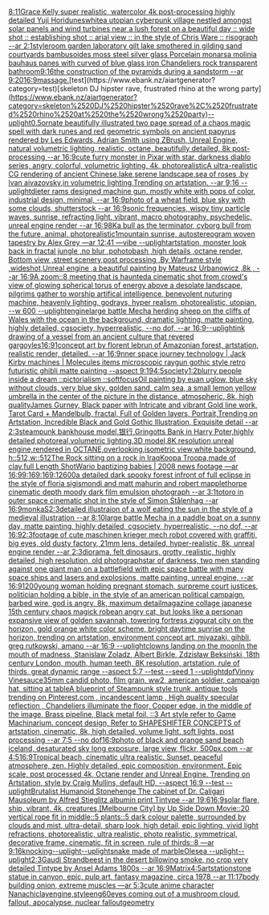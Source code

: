 [8:11](https://www.ebank.nz/aiartgenerator?category=8%3A11)[Grace Kelly super realistic, watercolor 4k post-processing highly detailed Yuji Hori](https://www.ebank.nz/aiartgenerator?category=Grace%2520Kelly%2520super%2520realistic%2C%2520watercolor%25204k%2520post-processing%2520highly%2520detailed%2520Yuji%2520Hori)[dunes](https://www.ebank.nz/aiartgenerator?category=dunes)[white](https://www.ebank.nz/aiartgenerator?category=white)[a utopian cyberpunk village nestled amongst solar panels and wind turbines near a lush forest on a beautiful day :: wide shot :: establishing shot :: arial view :: in the style of Chris Ware :: risograph --ar 2:1](https://www.ebank.nz/aiartgenerator?category=a%2520utopian%2520cyberpunk%2520village%2520nestled%2520amongst%2520solar%2520panels%2520and%2520wind%2520turbines%2520near%2520a%2520lush%2520forest%2520on%2520a%2520beautiful%2520day%2520%3A%3A%2520wide%2520shot%2520%3A%3A%2520establishing%2520shot%2520%3A%3A%2520arial%2520view%2520%3A%3A%2520in%2520the%2520style%2520of%2520Chris%2520Ware%2520%3A%3A%2520risograph%2520--ar%25202%3A1)[style](https://www.ebank.nz/aiartgenerator?category=style)[room garden laboratory  gilt lake  smothered in gilding sand courtyards bambusoides moss steel silver glass  Porcelain monarsa molinia bauhaus panes with  curved of blue glass iron Chandeliers  rock transparent bathroom](https://www.ebank.nz/aiartgenerator?category=room%2520garden%2520laboratory%2520%2520gilt%2520lake%2520%2520smothered%2520in%2520gilding%2520sand%2520courtyards%2520bambusoides%2520moss%2520steel%2520silver%2520glass%2520%2520Porcelain%2520monarsa%2520molinia%2520bauhaus%2520panes%2520with%2520%2520curved%2520of%2520blue%2520glass%2520iron%2520Chandeliers%2520%2520rock%2520transparent%2520bathroom)[9:16](https://www.ebank.nz/aiartgenerator?category=9%3A16)[the construction of the pyramids during a sandstorm --ar 9:20](https://www.ebank.nz/aiartgenerator?category=the%2520construction%2520of%2520the%2520pyramids%2520during%2520a%2520sandstorm%2520--ar%25209%3A20)[16:9](https://www.ebank.nz/aiartgenerator?category=16%3A9)[massage.](https://www.ebank.nz/aiartgenerator?category=massage.)[test](https://www.ebank.nz/aiartgenerator?category=test)[skeleton DJ hipster rave, frustrated rhino at the wrong party](https://www.ebank.nz/aiartgenerator?category=skeleton%2520DJ%2520hipster%2520rave%2C%2520frustrated%2520rhino%2520at%2520the%2520wrong%2520party)[--uplight](https://www.ebank.nz/aiartgenerator?category=--uplight)[0.5](https://www.ebank.nz/aiartgenerator?category=0.5)[ornate beautifully illustrated two page spread of a chaos magic spell with dark runes and red geometric symbols on ancient papyrus rendered by Les Edwards, Adrian Smith using ZBrush, Unreal Engine, natural volumetric lighting, realistic, octane, beautifully detailed, 8k post-processing --ar 16:9](https://www.ebank.nz/aiartgenerator?category=ornate%2520beautifully%2520illustrated%2520two%2520page%2520spread%2520of%2520a%2520chaos%2520magic%2520spell%2520with%2520dark%2520runes%2520and%2520red%2520geometric%2520symbols%2520on%2520ancient%2520papyrus%2520rendered%2520by%2520Les%2520Edwards%2C%2520Adrian%2520Smith%2520using%2520ZBrush%2C%2520Unreal%2520Engine%2C%2520natural%2520volumetric%2520lighting%2C%2520realistic%2C%2520octane%2C%2520beautifully%2520detailed%2C%25208k%2520post-processing%2520--ar%252016%3A9)[cute furry monster in Pixar with star, darkness diablo series, angry, colorful, volumetric lighting, 4k, photorealistic](https://www.ebank.nz/aiartgenerator?category=cute%2520furry%2520monster%2520in%2520Pixar%2520with%2520star%2C%2520darkness%2520diablo%2520series%2C%2520angry%2C%2520colorful%2C%2520volumetric%2520lighting%2C%25204k%2C%2520photorealistic)[A ultra-realistic CG rendering of ancient Chinese,lake,serene landscape,sea of roses ,by lvan aivazovsky,in volumetric lighting,Trending on artstation.  --ar 9:16 --uplight](https://www.ebank.nz/aiartgenerator?category=A%2520ultra-realistic%2520CG%2520rendering%2520of%2520ancient%2520Chinese%2Clake%2Cserene%2520landscape%2Csea%2520of%2520roses%2520%2Cby%2520lvan%2520aivazovsky%2Cin%2520volumetric%2520lighting%2CTrending%2520on%2520artstation.%2520%2520--ar%25209%3A16%2520--uplight)[dieter rams designed machine gun, mostly white with pops of color, industrial design, minimal, --ar 16:9](https://www.ebank.nz/aiartgenerator?category=dieter%2520rams%2520designed%2520machine%2520gun%2C%2520mostly%2520white%2520with%2520pops%2520of%2520color%2C%2520industrial%2520design%2C%2520minimal%2C%2520--ar%252016%3A9)[photo of a wheat field, blue sky with some clouds, shutterstock --ar 16:9](https://www.ebank.nz/aiartgenerator?category=photo%2520of%2520a%2520wheat%2520field%2C%2520blue%2520sky%2520with%2520some%2520clouds%2C%2520shutterstock%2520--ar%252016%3A9)[sonic frequencies, wispy tiny particle waves, sunrise, refracting light, vibrant, macro photography, psychedelic, unreal engine render --ar 16:9](https://www.ebank.nz/aiartgenerator?category=sonic%2520frequencies%2C%2520wispy%2520tiny%2520particle%2520waves%2C%2520sunrise%2C%2520refracting%2520light%2C%2520vibrant%2C%2520macro%2520photography%2C%2520psychedelic%2C%2520unreal%2520engine%2520render%2520--ar%252016%3A9)[8K](https://www.ebank.nz/aiartgenerator?category=8K)[a bull as the terminator, cyborg bull from the future, animal, photorealistic](https://www.ebank.nz/aiartgenerator?category=a%2520bull%2520as%2520the%2520terminator%2C%2520cyborg%2520bull%2520from%2520the%2520future%2C%2520animal%2C%2520photorealistic)[1](https://www.ebank.nz/aiartgenerator?category=1)[mountain sunrise, autostereogram woven tapestry by Alex Grey —ar 12:41 —vibe --uplight](https://www.ebank.nz/aiartgenerator?category=mountain%2520sunrise%2C%2520autostereogram%2520woven%2520tapestry%2520by%2520Alex%2520Grey%2520%E2%80%94ar%252012%3A41%2520%E2%80%94vibe%2520--uplight)[artstation, monster look back in fractal jungle ,no blur  ,pohotobash ,high details  ,octane render, Bottom view ,street scenery,post processing ,By Warframe style ,wideshot,Unreal engine ,a beautiful painting by Mateusz Urbanowicz ,8k , --ar 16:9](https://www.ebank.nz/aiartgenerator?category=artstation%2C%2520monster%2520look%2520back%2520in%2520fractal%2520jungle%2520%2Cno%2520blur%2520%2520%2Cpohotobash%2520%2Chigh%2520details%2520%2520%2Coctane%2520render%2C%2520Bottom%2520view%2520%2Cstreet%2520scenery%2Cpost%2520processing%2520%2CBy%2520Warframe%2520style%2520%2Cwideshot%2CUnreal%2520engine%2520%2Ca%2520beautiful%2520painting%2520by%2520Mateusz%2520Urbanowicz%2520%2C8k%2520%2C%2520--ar%252016%3A9)[A zoom::8 meeting that is haunted](https://www.ebank.nz/aiartgenerator?category=A%2520zoom%3A%3A8%2520meeting%2520that%2520is%2520haunted)[a cinematic shot from crowd's view of glowing spherical torus of energy above a desolate landscape, pilgrims gather to worship artifical intelligence, benevolent nuturing machine, heavenly lighting, godrays, hyper realism, photorealistic, utopian, --w 600 --uplight](https://www.ebank.nz/aiartgenerator?category=a%2520cinematic%2520shot%2520from%2520crowd%27s%2520view%2520of%2520glowing%2520spherical%2520torus%2520of%2520energy%2520above%2520a%2520desolate%2520landscape%2C%2520pilgrims%2520gather%2520to%2520worship%2520artifical%2520intelligence%2C%2520benevolent%2520nuturing%2520machine%2C%2520heavenly%2520lighting%2C%2520godrays%2C%2520hyper%2520realism%2C%2520photorealistic%2C%2520utopian%2C%2520--w%2520600%2520--uplight)[engine](https://www.ebank.nz/aiartgenerator?category=engine)[large battle Mecha herding sheep on the cliffs of Wales with the ocean in the background, dramatic lighting, matte painting, highly detailed, cgsociety, hyperrealistic, --no dof, --ar 16:9](https://www.ebank.nz/aiartgenerator?category=large%2520battle%2520Mecha%2520herding%2520sheep%2520on%2520the%2520cliffs%2520of%2520Wales%2520with%2520the%2520ocean%2520in%2520the%2520background%2C%2520dramatic%2520lighting%2C%2520matte%2520painting%2C%2520highly%2520detailed%2C%2520cgsociety%2C%2520hyperrealistic%2C%2520--no%2520dof%2C%2520--ar%252016%3A9)[--uplight](https://www.ebank.nz/aiartgenerator?category=--uplight)[ink drawing of a vessel from an ancient culture that revered gargoyles](https://www.ebank.nz/aiartgenerator?category=ink%2520drawing%2520of%2520a%2520vessel%2520from%2520an%2520ancient%2520culture%2520that%2520revered%2520gargoyles)[16:9](https://www.ebank.nz/aiartgenerator?category=16%3A9)[1](https://www.ebank.nz/aiartgenerator?category=1)[concept art by florent lebrun of Amazonian forest, artstation, realistic render, detailed. --ar 16:9](https://www.ebank.nz/aiartgenerator?category=concept%2520art%2520by%2520florent%2520lebrun%2520of%2520Amazonian%2520forest%2C%2520artstation%2C%2520realistic%2520render%2C%2520detailed.%2520--ar%252016%3A9)[nner space journey  technology | Jack Kirby machines | Molecules items microscopic raygun gothic style retro futuristic  ghibli matte painting --aspect 9:19](https://www.ebank.nz/aiartgenerator?category=nner%2520space%2520journey%2520%2520technology%2520%7C%2520Jack%2520Kirby%2520machines%2520%7C%2520Molecules%2520items%2520microscopic%2520raygun%2520gothic%2520style%2520retro%2520futuristic%2520%2520ghibli%2520matte%2520painting%2520--aspect%25209%3A19)[4:5](https://www.ebank.nz/aiartgenerator?category=4%3A5)[society](https://www.ebank.nz/aiartgenerator?category=society)[1:2](https://www.ebank.nz/aiartgenerator?category=1%3A2)[blurry people inside a dream ::pictorialism ::softfocus](https://www.ebank.nz/aiartgenerator?category=blurry%2520people%2520inside%2520a%2520dream%2520%3A%3Apictorialism%2520%3A%3Asoftfocus)[Oil painting by euan uglow, blue sky without clouds, very blue sky, golden sand, calm sea, a small lemon yellow umbrella in the center of the picture in the distance, atmospheric, 8k, high quality](https://www.ebank.nz/aiartgenerator?category=Oil%2520painting%2520by%2520euan%2520uglow%2C%2520blue%2520sky%2520without%2520clouds%2C%2520very%2520blue%2520sky%2C%2520golden%2520sand%2C%2520calm%2520sea%2C%2520a%2520small%2520lemon%2520yellow%2520umbrella%2520in%2520the%2520center%2520of%2520the%2520picture%2520in%2520the%2520distance%2C%2520atmospheric%2C%25208k%2C%2520high%2520quality)[James Gurney, Black paper with Intricate and vibrant Gold line work, Tarot Card + Mandelbulb, fractal, Full of Golden layers, Portrait,Trending on Artstation, Incredible Black and Gold Gothic Illustration, Exquisite detail --ar 2:3](https://www.ebank.nz/aiartgenerator?category=James%2520Gurney%2C%2520Black%2520paper%2520with%2520Intricate%2520and%2520vibrant%2520Gold%2520line%2520work%2C%2520Tarot%2520Card%2520%2B%2520Mandelbulb%2C%2520fractal%2C%2520Full%2520of%2520Golden%2520layers%2C%2520Portrait%2CTrending%2520on%2520Artstation%2C%2520Incredible%2520Black%2520and%2520Gold%2520Gothic%2520Illustration%2C%2520Exquisite%2520detail%2520--ar%25202%3A3)[steampunk bankhouse model,银行,Gringotts Bank in Harry Poter,highly detailed,photoreal,volumetric lighting,3D model,8K resolution,unreal engine,rendered in OCTANE,overlooking,isometric view,white background, h::512,w::512](https://www.ebank.nz/aiartgenerator?category=steampunk%2520bankhouse%2520model%2C%E9%93%B6%E8%A1%8C%2CGringotts%2520Bank%2520in%2520Harry%2520Poter%2Chighly%2520detailed%2Cphotoreal%2Cvolumetric%2520lighting%2C3D%2520model%2C8K%2520resolution%2Cunreal%2520engine%2Crendered%2520in%2520OCTANE%2Coverlooking%2Cisometric%2520view%2Cwhite%2520background%2C%2520h%3A%3A512%2Cw%3A%3A512)[The Rock sitting on a rock in Iraq](https://www.ebank.nz/aiartgenerator?category=The%2520Rock%2520sitting%2520on%2520a%2520rock%2520in%2520Iraq)[Koopa Troopa,made of clay,full Length Shot](https://www.ebank.nz/aiartgenerator?category=Koopa%2520Troopa%2Cmade%2520of%2520clay%2Cfull%2520Length%2520Shot)[Wario baptizing babies | 2008 news footage —ar 16:9](https://www.ebank.nz/aiartgenerator?category=Wario%2520baptizing%2520babies%2520%7C%25202008%2520news%2520footage%2520%E2%80%94ar%252016%3A9)[9:16](https://www.ebank.nz/aiartgenerator?category=9%3A16)[9:16](https://www.ebank.nz/aiartgenerator?category=9%3A16)[9:12](https://www.ebank.nz/aiartgenerator?category=9%3A12)[600](https://www.ebank.nz/aiartgenerator?category=600)[a detailed dark spooky forest infront of full eclipse in the style of floria sigismondi and matt mahurin and robert mapplethorpe cinematic depth moody dark film emulsion photograph --ar 3:1](https://www.ebank.nz/aiartgenerator?category=a%2520detailed%2520dark%2520spooky%2520forest%2520infront%2520of%2520full%2520eclipse%2520in%2520the%2520style%2520of%2520floria%2520sigismondi%2520and%2520matt%2520mahurin%2520and%2520robert%2520mapplethorpe%2520cinematic%2520depth%2520moody%2520dark%2520film%2520emulsion%2520photograph%2520--ar%25203%3A1)[totoro in outer space cinematic shot in the style of Simon Stålenhag --ar 16:9](https://www.ebank.nz/aiartgenerator?category=totoro%2520in%2520outer%2520space%2520cinematic%2520shot%2520in%2520the%2520style%2520of%2520Simon%2520St%C3%A5lenhag%2520--ar%252016%3A9)[monkaS](https://www.ebank.nz/aiartgenerator?category=monkaS)[2:3](https://www.ebank.nz/aiartgenerator?category=2%3A3)[detailed illustraion of a wolf eating the sun in the style of a medieval illustration --ar 8:10](https://www.ebank.nz/aiartgenerator?category=detailed%2520illustraion%2520of%2520a%2520wolf%2520eating%2520the%2520sun%2520in%2520the%2520style%2520of%2520a%2520medieval%2520illustration%2520--ar%25208%3A10)[large battle Mecha in a paddle boat on a sunny day, matte painting, highly detailed, cgsociety, hyperrealistic, --no dof, --ar 16:9](https://www.ebank.nz/aiartgenerator?category=large%2520battle%2520Mecha%2520in%2520a%2520paddle%2520boat%2520on%2520a%2520sunny%2520day%2C%2520matte%2520painting%2C%2520highly%2520detailed%2C%2520cgsociety%2C%2520hyperrealistic%2C%2520--no%2520dof%2C%2520--ar%252016%3A9)[2:3](https://www.ebank.nz/aiartgenerator?category=2%3A3)[footage of cute maschinen krieger mech robot covered with graffiti, big eyes, old dusty factory, 21mm lens, detailed, hyper-realistic, 8k, unreal engine render --ar 2:3](https://www.ebank.nz/aiartgenerator?category=footage%2520of%2520cute%2520maschinen%2520krieger%2520mech%2520robot%2520covered%2520with%2520graffiti%2C%2520big%2520eyes%2C%2520old%2520dusty%2520factory%2C%252021mm%2520lens%2C%2520detailed%2C%2520hyper-realistic%2C%25208k%2C%2520unreal%2520engine%2520render%2520--ar%25202%3A3)[diorama, felt dinosaurs, grotty, realistic, highly detailed, high resolution, old photograph](https://www.ebank.nz/aiartgenerator?category=diorama%2C%2520felt%2520dinosaurs%2C%2520grotty%2C%2520realistic%2C%2520highly%2520detailed%2C%2520high%2520resolution%2C%2520old%2520photograph)[star of darkness, two men standing against one giant man on a battlefield with epic space battle with many space ships and lasers and explosions, matte painting, unreal engine, --ar 16:9](https://www.ebank.nz/aiartgenerator?category=star%2520of%2520darkness%2C%2520two%2520men%2520standing%2520against%2520one%2520giant%2520man%2520on%2520a%2520battlefield%2520with%2520epic%2520space%2520battle%2520with%2520many%2520space%2520ships%2520and%2520lasers%2520and%2520explosions%2C%2520matte%2520painting%2C%2520unreal%2520engine%2C%2520--ar%252016%3A9)[1200](https://www.ebank.nz/aiartgenerator?category=1200)[young woman holding pregnant stomach, surpreme court justices, politician holding a bible, in the style of an american political campaign, barbed wire, god is angry, 8k, maximum detail](https://www.ebank.nz/aiartgenerator?category=young%2520woman%2520holding%2520pregnant%2520stomach%2C%2520surpreme%2520court%2520justices%2C%2520politician%2520holding%2520a%2520bible%2C%2520in%2520the%2520style%2520of%2520an%2520american%2520political%2520campaign%2C%2520barbed%2520wire%2C%2520god%2520is%2520angry%2C%25208k%2C%2520maximum%2520detail)[magazine collage japanese 15th century chaos magick robe](https://www.ebank.nz/aiartgenerator?category=magazine%2520collage%2520japanese%252015th%2520century%2520chaos%2520magick%2520robe)[an angry cat, but looks like a person](https://www.ebank.nz/aiartgenerator?category=an%2520angry%2520cat%2C%2520but%2520looks%2520like%2520a%2520person)[an expansive view of golden savannah, towering fortress ziggurat city on the horizon, gold orange white color scheme, bright daytime sunrise on the horizon, trending on artstation, environment concept art, miyazaki, gihbli, greg rutkowski, amano --ar 16:9 --uplight](https://www.ebank.nz/aiartgenerator?category=an%2520expansive%2520view%2520of%2520golden%2520savannah%2C%2520towering%2520fortress%2520ziggurat%2520city%2520on%2520the%2520horizon%2C%2520gold%2520orange%2520white%2520color%2520scheme%2C%2520bright%2520daytime%2520sunrise%2520on%2520the%2520horizon%2C%2520trending%2520on%2520artstation%2C%2520environment%2520concept%2520art%2C%2520miyazaki%2C%2520gihbli%2C%2520greg%2520rutkowski%2C%2520amano%2520--ar%252016%3A9%2520--uplight)[clowns landing on the moon](https://www.ebank.nz/aiartgenerator?category=clowns%2520landing%2520on%2520the%2520moon)[In the mouth of madness, Stanislaw Zoladz, Albert Birkle, Zdzisław Beksiński, 18th century London, mouth, human teeth, 8K resolution, artstation, rule of thirds, great dynamic range --aspect 5:7 --test --seed 1 --uplight](https://www.ebank.nz/aiartgenerator?category=In%2520the%2520mouth%2520of%2520madness%2C%2520Stanislaw%2520Zoladz%2C%2520Albert%2520Birkle%2C%2520Zdzis%C5%82aw%2520Beksi%C5%84ski%2C%252018th%2520century%2520London%2C%2520mouth%2C%2520human%2520teeth%2C%25208K%2520resolution%2C%2520artstation%2C%2520rule%2520of%2520thirds%2C%2520great%2520dynamic%2520range%2520--aspect%25205%3A7%2520--test%2520--seed%25201%2520--uplight)[dof](https://www.ebank.nz/aiartgenerator?category=dof)[Vinny Vinesauce](https://www.ebank.nz/aiartgenerator?category=Vinny%2520Vinesauce)[35mm candid photo, film grain, ww2, american soldier, campaign hat, sitting at table](https://www.ebank.nz/aiartgenerator?category=35mm%2520candid%2520photo%2C%2520film%2520grain%2C%2520ww2%2C%2520american%2520soldier%2C%2520campaign%2520hat%2C%2520sitting%2520at%2520table)[A blueprint of Steampunk style trunk,   antique tools trending on Pinterest.com  ,  incandescent lamp , High quality specular reflection ,  Chandeliers illuminate the floor, Copper  edge, in the middle of the image, Brass pipeline,  Black metal foil,  ::3  Art style refer to Game Machinarium.  concept design, Refer to SHAPESHIFTER CONCEPTS  of artstation, cinematic,  8k, high detailed,  volume light,  soft lights,  post processing    --ar 7:5   --no dof](https://www.ebank.nz/aiartgenerator?category=A%2520blueprint%2520of%2520Steampunk%2520style%2520trunk%2C%2520%2520%2520antique%2520tools%2520trending%2520on%2520Pinterest.com%2520%2520%2C%2520%2520incandescent%2520lamp%2520%2C%2520High%2520quality%2520specular%2520reflection%2520%2C%2520%2520Chandeliers%2520illuminate%2520the%2520floor%2C%2520Copper%2520%2520edge%2C%2520in%2520the%2520middle%2520of%2520the%2520image%2C%2520Brass%2520pipeline%2C%2520%2520Black%2520metal%2520foil%2C%2520%2520%3A%3A3%2520%2520Art%2520style%2520refer%2520to%2520Game%2520Machinarium.%2520%2520concept%2520design%2C%2520Refer%2520to%2520SHAPESHIFTER%2520CONCEPTS%2520%2520of%2520artstation%2C%2520cinematic%2C%2520%25208k%2C%2520high%2520detailed%2C%2520%2520volume%2520light%2C%2520%2520soft%2520lights%2C%2520%2520post%2520processing%2520%2520%2520%2520--ar%25207%3A5%2520%2520%2520--no%2520dof)[16:9](https://www.ebank.nz/aiartgenerator?category=16%3A9)[photo of black and orange sand beach iceland, desaturated sky long exposure, large view, flickr, 500px.com --ar 4:5](https://www.ebank.nz/aiartgenerator?category=photo%2520of%2520black%2520and%2520orange%2520sand%2520beach%2520iceland%2C%2520desaturated%2520sky%2520long%2520exposure%2C%2520large%2520view%2C%2520flickr%2C%2520500px.com%2520--ar%25204%3A5)[16:9](https://www.ebank.nz/aiartgenerator?category=16%3A9)[Tropical beach, cinematic ultra realistic. Sunset, peaceful atmosphere, zen. Highly detailed, epic composition, environment. Epic scale, post processed 4k, Octane render and Unreal Engine. Trending on Artstation, style by Craig Mullins, default HD, --aspect 16:9 --test --uplight](https://www.ebank.nz/aiartgenerator?category=Tropical%2520beach%2C%2520cinematic%2520ultra%2520realistic.%2520Sunset%2C%2520peaceful%2520atmosphere%2C%2520zen.%2520Highly%2520detailed%2C%2520epic%2520composition%2C%2520environment.%2520Epic%2520scale%2C%2520post%2520processed%25204k%2C%2520Octane%2520render%2520and%2520Unreal%2520Engine.%2520Trending%2520on%2520Artstation%2C%2520style%2520by%2520Craig%2520Mullins%2C%2520default%2520HD%2C%2520--aspect%252016%3A9%2520--test%2520--uplight)[Brutalist Humanoid Stonehenge The cabinet of Dr. Caligari Mausoleum by Alfred Stieglitz albumin print Tintype --ar 19:6](https://www.ebank.nz/aiartgenerator?category=Brutalist%2520Humanoid%2520Stonehenge%2520The%2520cabinet%2520of%2520Dr.%2520Caligari%2520Mausoleum%2520by%2520Alfred%2520Stieglitz%2520albumin%2520print%2520Tintype%2520--ar%252019%3A6)[16:9](https://www.ebank.nz/aiartgenerator?category=16%3A9)[solar flare, ship, vibrant, 4k, creatures,](https://www.ebank.nz/aiartgenerator?category=solar%2520flare%2C%2520ship%2C%2520vibrant%2C%25204k%2C%2520creatures%2C)[[Melbourne City] by Up Side Down Movie::20 vertical rope fit in middle::5 plants::5 dark colour palette, surrounded by clouds and mist, ultra-detail, sharp look, high detail, epic lighting, vivid light refractions, photorealistic, ultra realistic, photo realistic, symmetrical, decorative frame, cinematic, fit in screen, rule of thirds::8 —ar 9:16](https://www.ebank.nz/aiartgenerator?category=%5BMelbourne%2520City%5D%2520by%2520Up%2520Side%2520Down%2520Movie%3A%3A20%2520vertical%2520rope%2520fit%2520in%2520middle%3A%3A5%2520plants%3A%3A5%2520dark%2520colour%2520palette%2C%2520surrounded%2520by%2520clouds%2520and%2520mist%2C%2520ultra-detail%2C%2520sharp%2520look%2C%2520high%2520detail%2C%2520epic%2520lighting%2C%2520vivid%2520light%2520refractions%2C%2520photorealistic%2C%2520ultra%2520realistic%2C%2520photo%2520realistic%2C%2520symmetrical%2C%2520decorative%2520frame%2C%2520cinematic%2C%2520fit%2520in%2520screen%2C%2520rule%2520of%2520thirds%3A%3A8%2520%E2%80%94ar%25209%3A16)[knocking](https://www.ebank.nz/aiartgenerator?category=knocking)[--uplight](https://www.ebank.nz/aiartgenerator?category=--uplight)[--uplight](https://www.ebank.nz/aiartgenerator?category=--uplight)[snake made of marble](https://www.ebank.nz/aiartgenerator?category=snake%2520made%2520of%2520marble)[Olesea --uplight](https://www.ebank.nz/aiartgenerator?category=Olesea%2520--uplight)[--uplight](https://www.ebank.nz/aiartgenerator?category=--uplight)[2:3](https://www.ebank.nz/aiartgenerator?category=2%3A3)[Gaudi Strandbeest in the desert billowing smoke,  no crop very detailed Tintype by Ansel Adams 1800s --ar 16:9](https://www.ebank.nz/aiartgenerator?category=Gaudi%2520Strandbeest%2520in%2520the%2520desert%2520billowing%2520smoke%2C%2520%2520no%2520crop%2520very%2520detailed%2520Tintype%2520by%2520Ansel%2520Adams%25201800s%2520--ar%252016%3A9)[Matrix](https://www.ebank.nz/aiartgenerator?category=Matrix)[4:5](https://www.ebank.nz/aiartgenerator?category=4%3A5)[artstation](https://www.ebank.nz/aiartgenerator?category=artstation)[stone statue in canyon, epic, pulp art, fantasy magazine, circa 1978 --ar 11:17](https://www.ebank.nz/aiartgenerator?category=stone%2520statue%2520in%2520canyon%2C%2520epic%2C%2520pulp%2520art%2C%2520fantasy%2520magazine%2C%2520circa%25201978%2520--ar%252011%3A17)[body building onion, extreme muscles —ar 5:3](https://www.ebank.nz/aiartgenerator?category=body%2520building%2520onion%2C%2520extreme%2520muscles%2520%E2%80%94ar%25205%3A3)[cute anime character Nanachi](https://www.ebank.nz/aiartgenerator?category=cute%2520anime%2520character%2520Nanachi)[clay](https://www.ebank.nz/aiartgenerator?category=clay)[engine,](https://www.ebank.nz/aiartgenerator?category=engine%2C)[style](https://www.ebank.nz/aiartgenerator?category=style)[eng](https://www.ebank.nz/aiartgenerator?category=eng)[60](https://www.ebank.nz/aiartgenerator?category=60)[eyes coming out of a mushroom cloud, fallout, apocalypse, nuclear fallout](https://www.ebank.nz/aiartgenerator?category=eyes%2520coming%2520out%2520of%2520a%2520mushroom%2520cloud%2C%2520fallout%2C%2520apocalypse%2C%2520nuclear%2520fallout)[geometry](https://www.ebank.nz/aiartgenerator?category=geometry)